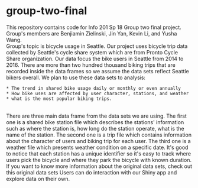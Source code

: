 # group-two-final
This repository contains code for Info 201 Sp 18 Group two final project. <br/>Group's members are Benjiamin Zielinski, Jin Yan, Kevin Li, and Yusha Wang. <br/>Group's topic is bicycle usage in Seattle. Our project uses bicycle trip data collected by Seattle's cycle share system which are from Pronto Cycle Share organization. Our data focus the bike users in Seattle from 2014 to 2016. There are more than two hundred thousand biking trips that are recorded inside the data frames so we assume the data sets reflect Seattle bikers overall. We plan to use these data sets to analysis:

    * The trend in shared bike usage daily or monthly or even annually
    * How bike uses are affected by user character, stations, and weather
    * what is the most popular biking trips. 
<br/>There are three main data frame from the data sets we are using. The first one is a shared bike station file which describes the stations' information such as where the station is, how long do the station operate, what is the name of the station. The second one is a trip file which contains information about the character of users and biking trip for each user. The third one is a weather file which presents weather condition on a specific date. It's good to notice that each station has a unique identifier so it's easy to track where users pick the bicycle and where they park the bicycle with known duration. If you want to know more information about the original data sets, check out this original data sets Users can do interaction with our Shiny app and explore data on their own.


